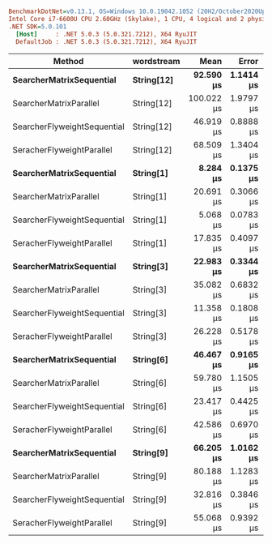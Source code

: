 ``` ini

BenchmarkDotNet=v0.13.1, OS=Windows 10.0.19042.1052 (20H2/October2020Update)
Intel Core i7-6600U CPU 2.60GHz (Skylake), 1 CPU, 4 logical and 2 physical cores
.NET SDK=5.0.101
  [Host]     : .NET 5.0.3 (5.0.321.7212), X64 RyuJIT
  DefaultJob : .NET 5.0.3 (5.0.321.7212), X64 RyuJIT


```
|                      Method | wordstream |       Mean |     Error |    StdDev |   Gen 0 | Allocated |
|---------------------------- |----------- |-----------:|----------:|----------:|--------:|----------:|
|    **SearcherMatrixSequential** | **String[12]** |  **92.590 μs** | **1.1414 μs** | **1.0119 μs** | **60.5469** |    **124 KB** |
|      SearcherMatrixParallel | String[12] | 100.022 μs | 1.9797 μs | 3.0232 μs | 75.3174 |    153 KB |
| SearcherFlyweightSequential | String[12] |  46.919 μs | 0.8888 μs | 0.7422 μs | 24.0479 |     49 KB |
|   SeracherFlyweightParallel | String[12] |  68.509 μs | 1.3404 μs | 3.7587 μs | 32.8369 |     67 KB |
|    **SearcherMatrixSequential** |  **String[1]** |   **8.284 μs** | **0.1375 μs** | **0.1219 μs** |  **5.0812** |     **10 KB** |
|      SearcherMatrixParallel |  String[1] |  20.691 μs | 0.3066 μs | 0.5606 μs |  7.6599 |     16 KB |
| SearcherFlyweightSequential |  String[1] |   5.068 μs | 0.0783 μs | 0.0732 μs |  2.6474 |      5 KB |
|   SeracherFlyweightParallel |  String[1] |  17.835 μs | 0.4097 μs | 1.1820 μs |  4.1504 |      8 KB |
|    **SearcherMatrixSequential** |  **String[3]** |  **22.983 μs** | **0.3344 μs** | **0.2965 μs** | **15.0146** |     **31 KB** |
|      SearcherMatrixParallel |  String[3] |  35.082 μs | 0.6832 μs | 0.8390 μs | 18.3716 |     37 KB |
| SearcherFlyweightSequential |  String[3] |  11.358 μs | 0.1808 μs | 0.1602 μs |  5.5389 |     11 KB |
|   SeracherFlyweightParallel |  String[3] |  26.228 μs | 0.5178 μs | 0.5755 μs |  8.1177 |     16 KB |
|    **SearcherMatrixSequential** |  **String[6]** |  **46.467 μs** | **0.9165 μs** | **0.9412 μs** | **30.2124** |     **62 KB** |
|      SearcherMatrixParallel |  String[6] |  59.780 μs | 1.1505 μs | 1.4129 μs | 39.5508 |     80 KB |
| SearcherFlyweightSequential |  String[6] |  23.417 μs | 0.4425 μs | 0.4346 μs | 11.6577 |     24 KB |
|   SeracherFlyweightParallel |  String[6] |  42.586 μs | 0.6970 μs | 1.0644 μs | 17.0898 |     35 KB |
|    **SearcherMatrixSequential** |  **String[9]** |  **66.205 μs** | **1.0162 μs** | **0.9506 μs** | **45.5322** |     **93 KB** |
|      SearcherMatrixParallel |  String[9] |  80.188 μs | 1.1283 μs | 1.0002 μs | 57.4951 |    116 KB |
| SearcherFlyweightSequential |  String[9] |  32.816 μs | 0.3846 μs | 0.3003 μs | 17.4561 |     36 KB |
|   SeracherFlyweightParallel |  String[9] |  55.068 μs | 0.9392 μs | 1.0816 μs | 24.9023 |     50 KB |
